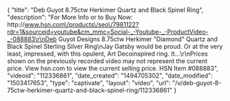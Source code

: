 {
    "title": "Deb Guyot 8.75ctw Herkimer Quartz and Black Spinel Ring",
    "description": "For More Info or to Buy Now: http:\/\/www.hsn.com\/products\/seo\/7981122?rdr=1&sourceid=youtube&cm_mmc=Social-_-Youtube-_-ProductVideo-_-088883\r\nDeb Guyot Designs 8.75ctw Herkimer \"Diamond\" Quartz and Black Spinel Sterling Silver Ring\nJay Gatsby would be proud. Or at the very least, impressed, with this opulent, Art Decoinspired ring. It...\r\nPrices shown on the previously recorded video may not represent the current price.  View hsn.com to view the current selling price. HSN Item #088883",
    "videoid": "112336861",
    "date_created": "1494705302",
    "date_modified": "1503417653",
    "type": "captivate",
    "layout": "video",
    "url": "\/v\/deb-guyot-8-75ctw-herkimer-quartz-and-black-spinel-ring\/112336861"
}